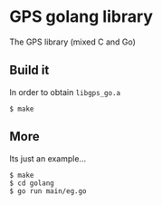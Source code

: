 # GPS golang library

The GPS library (mixed C and Go)

## Build it

In order to obtain `libgps_go.a`

```shell
$ make
```

## More

Its just an example...

```shell
$ make
$ cd golang
$ go run main/eg.go
```

